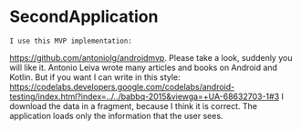 SecondApplication
=================

	I use this MVP implementation:
https://github.com/antoniolg/androidmvp. Please take a look, suddenly you will like it. Antonio Leiva wrote many articles and books on Android and Kotlin. 
	But if you want I can write in this style:
https://codelabs.developers.google.com/codelabs/android-testing/index.html?index=../../babbq-2015&viewga=+UA-68632703-1#3
	I download the data in a fragment, because I think it is correct. The application loads only the information that the user sees.